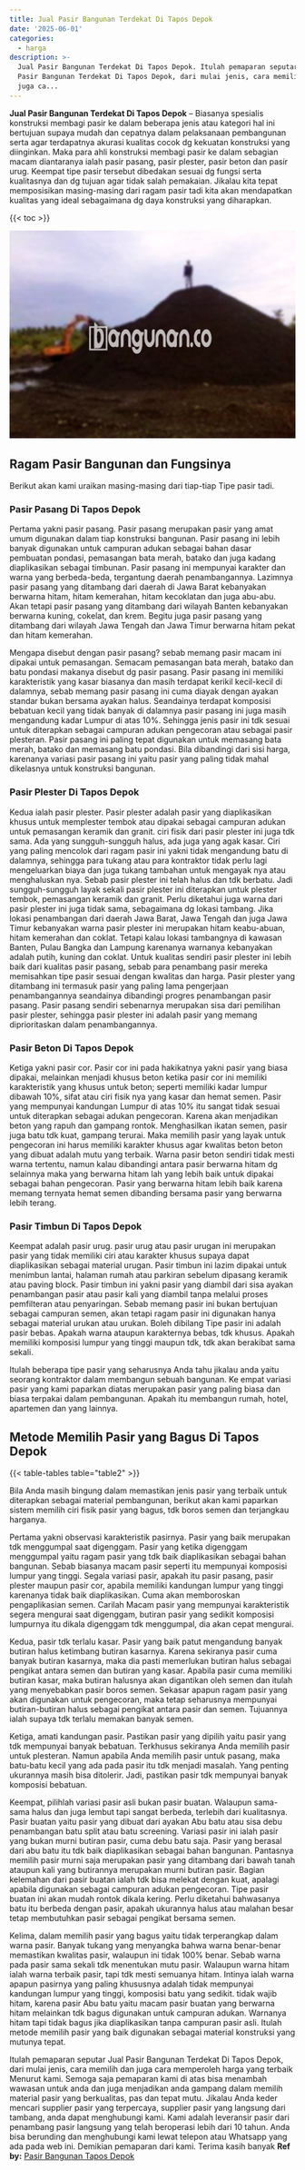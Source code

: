 ```yaml
---
title: Jual Pasir Bangunan Terdekat Di Tapos Depok
date: '2025-06-01'
categories:
  - harga
description: >-
  Jual Pasir Bangunan Terdekat Di Tapos Depok. Itulah pemaparan seputar Jual
  Pasir Bangunan Terdekat Di Tapos Depok, dari mulai jenis, cara memilih dan
  juga ca...
---
```


**Jual Pasir Bangunan Terdekat Di Tapos Depok** – Biasanya spesialis konstruksi membagi pasir ke dalam beberapa jenis atau kategori hal ini bertujuan supaya mudah dan cepatnya dalam pelaksanaan pembangunan serta agar terdapatnya akurasi kualitas cocok dg kekuatan konstruksi yang diinginkan. Maka para ahli konstruksi membagi pasir ke dalam sebagian macam diantaranya ialah pasir pasang, pasir plester, pasir beton dan pasir urug. Keempat tipe pasir tersebut dibedakan sesuai dg fungsi serta kualitasnya dan dg tujuan agar tidak salah pemakaian. Jikalau kita tepat memposisikan masing-masing dari ragam pasir tadi kita akan mendapatkan kualitas yang ideal sebagaimana dg daya konstruksi yang diharapkan.

{{< toc >}}

![Jual Pasir Bangunan Terdekat Di Tapos Depok](/images/jual-pasir-bangunan-68.png)

## Ragam Pasir Bangunan dan Fungsinya

Berikut akan kami uraikan masing-masing dari tiap-tiap Tipe pasir tadi.

### Pasir Pasang Di Tapos Depok

Pertama yakni pasir pasang. Pasir pasang merupakan pasir yang amat umum digunakan dalam tiap konstruksi bangunan. Pasir pasang ini lebih banyak digunakan untuk campuran adukan sebagai bahan dasar pembuatan pondasi, pemasangan bata merah, batako dan juga kadang diaplikasikan sebagai timbunan. Pasir pasang ini mempunyai karakter dan warna yang berbeda-beda, tergantung daerah penambangannya. Lazimnya pasir pasang yang ditambang dari daerah di Jawa Barat kebanyakan berwarna hitam, hitam kemerahan, hitam kecoklatan dan juga abu-abu. Akan tetapi pasir pasang yang ditambang dari wilayah Banten kebanyakan berwarna kuning, cokelat, dan krem. Begitu juga pasir pasang yang ditambang dari wilayah Jawa Tengah dan Jawa Timur berwarna hitam pekat dan hitam kemerahan.

Mengapa disebut dengan pasir pasang? sebab memang pasir macam ini dipakai untuk pemasangan. Semacam pemasangan bata merah, batako dan batu pondasi makanya disebut dg pasir pasang. Pasir pasang ini memiliki karakteristik yang kasar biasanya dan masih terdapat kerikil kecil-kecil di dalamnya, sebab memang pasir pasang ini cuma diayak dengan ayakan standar bukan bersama ayakan halus. Seandainya terdapat komposisi bebatuan kecil yang tidak banyak di dalamnya pasir pasang ini juga masih mengandung kadar Lumpur di atas 10%. Sehingga jenis pasir ini tdk sesuai untuk diterapkan sebagai campuran adukan pengecoran atau sebagai pasir plesteran. Pasir pasang ini paling tepat digunakan untuk memasang bata merah, batako dan memasang batu pondasi. Bila dibandingi dari sisi harga, karenanya variasi pasir pasang ini yaitu pasir yang paling tidak mahal dikelasnya untuk konstruksi bangunan.

### Pasir Plester Di Tapos Depok

Kedua ialah pasir plester. Pasir plester adalah pasir yang diaplikasikan khusus untuk memplester tembok atau dipakai sebagai campuran adukan untuk pemasangan keramik dan granit. ciri fisik dari pasir plester ini juga tdk sama. Ada yang sungguh-sungguh halus, ada juga yang agak kasar. Ciri yang paling mencolok dari ragam pasir ini yakni tidak mengandung batu di dalamnya, sehingga para tukang atau para kontraktor tidak perlu lagi mengeluarkan biaya dan juga tukang tambahan untuk mengayak nya atau menghaluskan nya. Sebab pasir plester ini telah halus dan tdk berbatu. Jadi sungguh-sungguh layak sekali pasir plester ini diterapkan untuk plester tembok, pemasangan keramik dan granit. Perlu diketahui juga warna dari pasir plester ini juga tidak sama, sebagaimana dg lokasi tambang. Jika lokasi penambangan dari daerah Jawa Barat, Jawa Tengah dan juga Jawa Timur kebanyakan warna pasir plester ini merupakan hitam keabu-abuan, hitam kemerahan dan coklat. Tetapi kalau lokasi tambangnya di kawasan Banten, Pulau Bangka dan Lampung karenanya warnanya kebanyakan adalah putih, kuning dan coklat. Untuk kualitas sendiri pasir plester ini lebih baik dari kualitas pasir pasang, sebab para penambang pasir mereka memisahkan tipe pasir sesuai dengan kwalitas dan harga. Pasir plester yang ditambang ini termasuk pasir yang paling lama pengerjaan penambangannya seandainya dibandingi progres penambangan pasir pasang. Pasir pasang sendiri sebenarnya merupakan sisa dari pemilihan pasir plester, sehingga pasir plester ini adalah pasir yang memang diprioritaskan dalam penambangannya.

### Pasir Beton Di Tapos Depok

Ketiga yakni pasir cor. Pasir cor ini pada hakikatnya yakni pasir yang biasa dipakai, melainkan menjadi khusus beton ketika pasir cor ini memiliki karakteristik yang khusus untuk beton; seperti memiliki kadar lumpur dibawah 10%, sifat atau ciri fisik nya yang kasar dan hemat semen. Pasir yang mempunyai kandungan Lumpur di atas 10% itu sangat tidak sesuai untuk diterapkan sebagai adukan pengecoran. Karena akan menjadikan beton yang rapuh dan gampang rontok. Menghasilkan ikatan semen, pasir juga batu tdk kuat, gampang terurai. Maka memilih pasir yang layak untuk pengecoran ini harus memiliki karakter khusus agar kwalitas beton beton yang dibuat adalah mutu yang terbaik. Warna pasir beton sendiri tidak mesti warna tertentu, namun kalau dibandingi antara pasir berwarna hitam dg selainnya maka yang berwarna hitam lah yang lebih baik untuk dipakai sebagai bahan pengecoran. Pasir yang berwarna hitam lebih baik karena memang ternyata hemat semen dibanding bersama pasir yang berwarna lebih terang.

### Pasir Timbun Di Tapos Depok

Keempat adalah pasir urug. pasir urug atau pasir urugan ini merupakan pasir yang tidak memiliki ciri atau karakter khusus supaya dapat diaplikasikan sebagai material urugan. Pasir timbun ini lazim dipakai untuk menimbun lantai, halaman rumah atau parkiran sebelum dipasang keramik atau paving block. Pasir timbun ini yakni pasir yang diambil dari sisa ayakan penambangan pasir atau pasir kali yang diambil tanpa melalui proses pemfilteran atau penyaringan. Sebab memang pasir ini bukan bertujuan sebagai campuran semen, akan tetapi ragam pasir ini digunakan hanya sebagai material urukan atau urukan. Boleh dibilang Tipe pasir ini adalah pasir bebas. Apakah warna ataupun karakternya bebas, tdk khusus. Apakah memiliki komposisi lumpur yang tinggi maupun tdk, tdk akan berakibat sama sekali.

Itulah beberapa tipe pasir yang seharusnya Anda tahu jikalau anda yaitu seorang kontraktor dalam membangun sebuah bangunan. Ke empat variasi pasir yang kami paparkan diatas merupakan pasir yang paling biasa dan biasa terpakai dalam pembangunan. Apakah itu membangun rumah, hotel, apartemen dan yang lainnya.

## Metode Memilih Pasir yang Bagus Di Tapos Depok

{{< table-tables table="table2" >}}

Bila Anda masih bingung dalam memastikan jenis pasir yang terbaik untuk diterapkan sebagai material pembangunan, berikut akan kami paparkan sistem memilih ciri fisik pasir yang bagus, tdk boros semen dan terjangkau harganya.

Pertama yakni observasi karakteristik pasirnya. Pasir yang baik merupakan tdk menggumpal saat digenggam. Pasir yang ketika digenggam menggumpal yaitu ragam pasir yang tdk baik diaplikasikan sebagai bahan bangunan. Sebab biasanya macam pasir seperti itu mempunyai komposisi lumpur yang tinggi. Segala variasi pasir, apakah itu pasir pasang, pasir plester maupun pasir cor, apabila memiliki kandungan lumpur yang tinggi karenanya tidak baik diaplikasikan. Cuma akan memboroskan pengaplikasian semen. Carilah Macam pasir yang mempunyai karakteristik segera mengurai saat digenggam, butiran pasir yang sedikit komposisi lumpurnya itu dikala digenggam tdk menggumpal, dia akan cepat mengurai.

Kedua, pasir tdk terlalu kasar. Pasir yang baik patut mengandung banyak butiran halus ketimbang butiran kasarnya. Karena sekiranya pasir cuma banyak butiran kasarnya, maka dia pasti memerlukan butiran halus sebagai pengikat antara semen dan butiran yang kasar. Apabila pasir cuma memiliki butiran kasar, maka butiran halusnya akan digantikan oleh semen dan itulah yang menyebabkan pasir boros semen. Sekasar apapun ragam pasir yang akan digunakan untuk pengecoran, maka tetap seharusnya mempunyai butiran-butiran halus sebagai pengikat antara pasir dan semen. Tujuannya ialah supaya tdk terlalu memakan banyak semen.

Ketiga, amati kandungan pasir. Pastikan pasir yang dipilih yaitu pasir yang tdk mempunyai banyak bebatuan. Terkhusus sekiranya Anda memilih pasir untuk plesteran. Namun apabila Anda memilih pasir untuk pasang, maka batu-batu kecil yang ada pada pasir itu tdk menjadi masalah. Yang penting ukurannya masih bisa ditolerir. Jadi, pastikan pasir tdk mempunyai banyak komposisi bebatuan.

Keempat, pilihlah variasi pasir asli bukan pasir buatan. Walaupun sama-sama halus dan juga lembut tapi sangat berbeda, terlebih dari kualitasnya. Pasir buatan yaitu pasir yang dibuat dari ayakan Abu batu atau sisa debu penambangan batu split atau batu screening. Variasi pasir ini ialah pasir yang bukan murni butiran pasir, cuma debu batu saja. Pasir yang berasal dari abu batu itu tdk baik diaplikasikan sebagai bahan bangunan. Pantasnya memilih pasir murni saja merupakan pasir yang ditambang dari bawah tanah ataupun kali yang butirannya merupakan murni butiran pasir. Bagian kelemahan dari pasir buatan ialah tdk bisa melekat dengan kuat, apalagi apabila digunakan sebagai campuran adukan pengecoran. Tipe pasir buatan ini akan mudah rontok dikala kering. Perlu diketahui bahwasanya batu itu berbeda dengan pasir, apakah ukurannya halus atau malahan besar tetap membutuhkan pasir sebagai pengikat bersama semen.

Kelima, dalam memilih pasir yang bagus yaitu tidak terperangkap dalam warna pasir. Banyak tukang yang menyangka bahwa warna benar-benar memastikan kwalitas pasir, walaupun ini tidak 100% benar. Sebab warna pada pasir sama sekali tdk menentukan mutu pasir. Walaupun warna hitam ialah warna terbaik pasir, tapi tdk mesti semuanya hitam. Intinya ialah warna apapun pasirnya yang paling khususnya adalah tidak mempunyai kandungan lumpur yang tinggi, komposisi batu yang sedikit. tidak wajib hitam, karena pasir Abu batu yaitu macam pasir buatan yang berwarna hitam melainkan tdk bagus digunakan untuk campuran adukan. Warnanya hitam tapi tidak bagus jika diaplikasikan tanpa campuran pasir asli. Itulah metode memilih pasir yang baik digunakan sebagai material konstruksi yang mutunya tepat.

Itulah pemaparan seputar Jual Pasir Bangunan Terdekat Di Tapos Depok, dari mulai jenis, cara memilih dan juga cara memperoleh harga yang terbaik Menurut kami. Semoga saja pemaparan kami di atas bisa menambah wawasan untuk anda dan juga menjadikan anda gampang dalam memilih material pasir yang berkualitas, pas dan tepat mutu. Jikalau Anda keder mencari supplier pasir yang terpercaya, supplier pasir yang langsung dari tambang, anda dapat menghubungi kami. Kami adalah leveransir pasir dari penambang pasir langsung yang telah beroperasi lebih dari 10 tahun. Anda bisa berunding dan menghubungi kami lewat telepon atau Whatsapp yang ada pada web ini. Demikian pemaparan dari kami. Terima kasih banyak
**Ref by:** [Pasir Bangunan Tapos Depok](https://id.wikipedia.org/wiki/Pasir)
